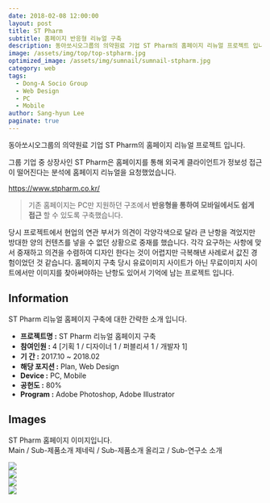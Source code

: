 ```yaml
---
date: 2018-02-08 12:00:00
layout: post
title: ST Pharm
subtitle: 홈페이지 반응형 리뉴얼 구축
description: 동아쏘시오그룹의 의약원료 기업 ST Pharm의 홈페이지 리뉴얼 프로젝트 입니다.
image: /assets/img/top/top-stpharm.jpg
optimized_image: /assets/img/sumnail/sumnail-stpharm.jpg
category: web
tags:
  - Dong-A Socio Group
  - Web Design
  - PC
  - Mobile
author: Sang-hyun Lee
paginate: true
---
```


<link rel="stylesheet" href="/assets/css/slick.css">
<link rel="stylesheet" href="/assets/css/slick-theme.css">


동아쏘시오그룹의 의약원료 기업 ST Pharm의 홈페이지 리뉴얼 프로젝트 입니다.

그룹 기업 중 상장사인 ST Pharm은 홈페이지를 통해 외국계 클라이언트가 정보성 접근이 떨어진다는 분석에 홈페이지 리뉴얼을 요청했었습니다.

<a href="https://www.stpharm.co.kr/" target="_blank">https://www.stpharm.co.kr/</a>


> 기존 홈페이지는 PC만 지원하던 구조에서 **반응형을 통하여 모바일에서도 쉽게 접근** 할 수 있도록 구축했습니다.

당시 프로젝트에서 현업의 연관 부서가 의견이 각양각색으로 달라 큰 난항을 격었지만 방대한 양의 컨텐츠를 넣을 수 없던 상황으로 중재를 했습니다.
각각 요구하는 사항에 맞서 중재하고 의견을 수렴하여 디자인 한다는 것이 어렵지만 극복해낸 사례로서 값진 경험이었던 것 같습니다.
홈페이지 구축 당시 유료이미지 사이트가 아닌 무료이미지 사이트에서만 이미지를 찾아써야하는 난항도 있어서 기억에 남는 프로젝트 입니다.


<!--page-->

## Information

ST Pharm 리뉴얼 홈페이지 구축에 대한 간략한 소개 입니다.

- **프로젝트명 :** ST Pharm 리뉴얼 홈페이지 구축
- **참여인원 :** 4 [기획 1 / 디자이너 1 / 퍼블리셔 1 / 개발자 1]
- **기 간 :** 2017.10 ~ 2018.02
- **해당 포지션 :** Plan, Web Design
- **Device :** PC, Mobile
- **공헌도 :** 80%
- **Program :** Adobe Photoshop, Adobe Illustrator


<!--page-->

## Images

ST Pharm 홈페이지 이미지입니다.<br>
Main / Sub-제품소개 제네릭 / Sub-제품소개 올리고 / Sub-연구소 소개

<section class="quotes">
  <div class="bubble">
    <img src="/assets/img/slide/stpharm01.jpg" />
  </div>
  <div class="bubble">
    <img src="/assets/img/slide/stpharm03.jpg" /> 
  </div>
  <div class="bubble">
    <img src="/assets/img/slide/stpharm04.jpg" /> 
  </div>
  <div class="bubble">
    <img src="/assets/img/slide/stpharm05.jpg" /> 
  </div>
</section>

<p></p>
<p></p>



<!--page-->



<script type="text/javascript" src="https://cdnjs.cloudflare.com/ajax/libs/jquery/2.1.3/jquery.min.js"></script>
<script type="text/javascript" src="https://cdn.jsdelivr.net/jquery.slick/1.5.0/slick.min.js"></script>

<script>
	$('.quotes').slick({
  dots: true,
  infinite: true,
  autoplay: false,
  autoplaySpeed: 6000,
  speed: 800,
  slidesToShow: 1,
  adaptiveHeight: true
});
$( document ).ready(function() {
$('.no-fouc').removeClass('no-fouc');
});
</script>